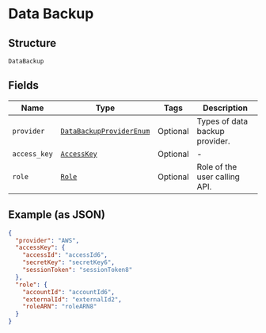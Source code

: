 
# Data Backup

## Structure

`DataBackup`

## Fields

| Name | Type | Tags | Description |
|  --- | --- | --- | --- |
| `provider` | [`DataBackupProviderEnum`](../../doc/models/data-backup-provider-enum.md) | Optional | Types of data backup provider. |
| `access_key` | [`AccessKey`](../../doc/models/access-key.md) | Optional | - |
| `role` | [`Role`](../../doc/models/role.md) | Optional | Role of the user calling API. |

## Example (as JSON)

```json
{
  "provider": "AWS",
  "accessKey": {
    "accessId": "accessId6",
    "secretKey": "secretKey6",
    "sessionToken": "sessionToken8"
  },
  "role": {
    "accountId": "accountId6",
    "externalId": "externalId2",
    "roleARN": "roleARN8"
  }
}
```

